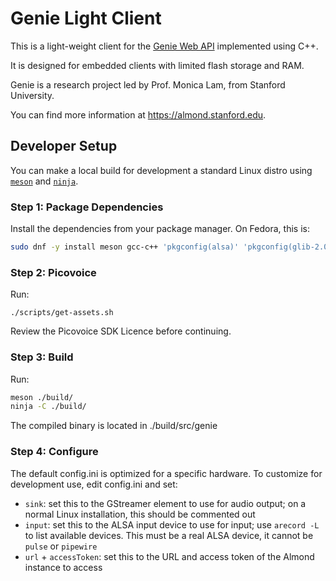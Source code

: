 # Genie Light Client

This is a light-weight client for the [Genie Web API](https://wiki.almond.stanford.edu/api-references/web-almond) implemented using C++.

It is designed for embedded clients with limited flash storage and RAM.

Genie is a research project led by Prof. Monica Lam, from Stanford University.

You can find more information at <https://almond.stanford.edu>.

## Developer Setup

You can make a local build for development a standard Linux distro using [`meson`](https://mesonbuild.com) and [`ninja`](https://ninja-build.org/).

### Step 1: Package Dependencies

Install the dependencies from your package manager. On Fedora, this is:
```bash
sudo dnf -y install meson gcc-c++ 'pkgconfig(alsa)' 'pkgconfig(glib-2.0)' 'pkgconfig(libsoup-2.4)' 'pkgconfig(json-glib-1.0)' 'pkgconfig(libevdev)' 'pkgconfig(gstreamer-1.0)' gstreamer1-plugins-base gstreamer1-plugins-good cmake speex-devel speexdsp-devel
```

### Step 2: Picovoice

Run:
```
./scripts/get-assets.sh
```

Review the Picovoice SDK Licence before continuing.

### Step 3: Build

Run:
```bash
meson ./build/
ninja -C ./build/
```

The compiled binary is located in ./build/src/genie

### Step 4: Configure

The default config.ini is optimized for a specific hardware. To customize for development use, edit config.ini and set:

- `sink`: set this to the GStreamer element to use for audio output; on a normal Linux installation, this should be commented out
- `input`: set this to the ALSA input device to use for input; use `arecord -L` to list available devices. This must be a real ALSA device, it cannot be `pulse` or `pipewire`
- `url` + `accessToken`: set this to the URL and access token of the Almond instance to access
